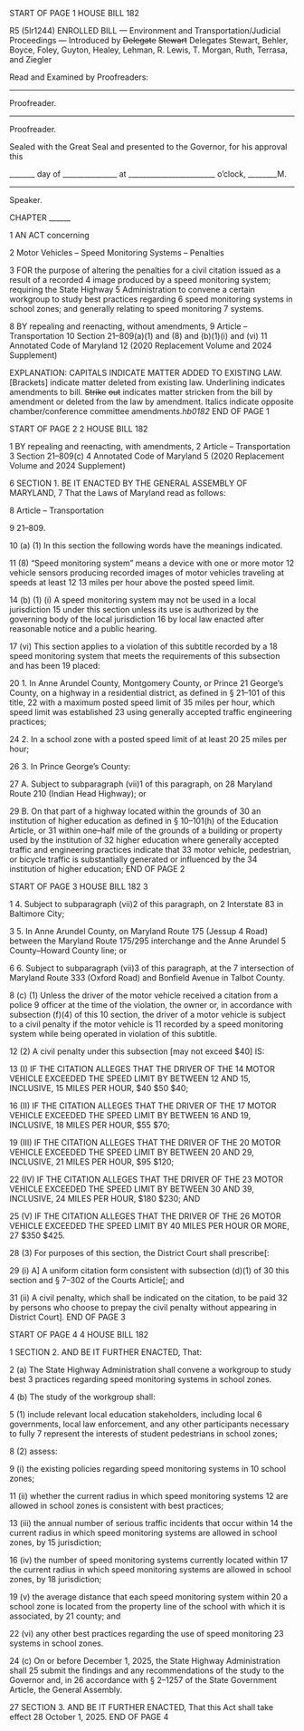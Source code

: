 START OF PAGE 1
HOUSE BILL 182

R5 (5lr1244)
ENROLLED BILL
— Environment and Transportation/Judicial Proceedings —
Introduced by ~~Delegate~~ ~~Stewart~~ Delegates Stewart, Behler, Boyce, Foley, Guyton,
Healey, Lehman, R. Lewis, T. Morgan, Ruth, Terrasa, and Ziegler

Read and Examined by Proofreaders:

_______________________________________________
Proofreader.
_______________________________________________
Proofreader.

Sealed with the Great Seal and presented to the Governor, for his approval this

_______ day of _______________ at ________________________ o’clock, ________M.

______________________________________________
Speaker.

CHAPTER ______

1 AN ACT concerning

2 Motor Vehicles – Speed Monitoring Systems – Penalties

3 FOR the purpose of altering the penalties for a civil citation issued as a result of a recorded
4 image produced by a speed monitoring system; requiring the State Highway
5 Administration to convene a certain workgroup to study best practices regarding
6 speed monitoring systems in school zones; and generally relating to speed monitoring
7 systems.

8 BY repealing and reenacting, without amendments,
9 Article – Transportation
10 Section 21–809(a)(1) and (8) and (b)(1)(i) and (vi)
11 Annotated Code of Maryland
12 (2020 Replacement Volume and 2024 Supplement)

EXPLANATION: CAPITALS INDICATE MATTER ADDED TO EXISTING LAW.
[Brackets] indicate matter deleted from existing law.
Underlining indicates amendments to bill.
~~Strike~~ ~~out~~ indicates matter stricken from the bill by amendment or deleted from the law by
amendment.
Italics indicate opposite chamber/conference committee amendments.*hb0182*
END OF PAGE 1

START OF PAGE 2
2 HOUSE BILL 182

1 BY repealing and reenacting, with amendments,
2 Article – Transportation
3 Section 21–809(c)
4 Annotated Code of Maryland
5 (2020 Replacement Volume and 2024 Supplement)

6 SECTION 1. BE IT ENACTED BY THE GENERAL ASSEMBLY OF MARYLAND,
7 That the Laws of Maryland read as follows:

8 Article – Transportation

9 21–809.

10 (a) (1) In this section the following words have the meanings indicated.

11 (8) “Speed monitoring system” means a device with one or more motor
12 vehicle sensors producing recorded images of motor vehicles traveling at speeds at least 12
13 miles per hour above the posted speed limit.

14 (b) (1) (i) A speed monitoring system may not be used in a local jurisdiction
15 under this section unless its use is authorized by the governing body of the local jurisdiction
16 by local law enacted after reasonable notice and a public hearing.

17 (vi) This section applies to a violation of this subtitle recorded by a
18 speed monitoring system that meets the requirements of this subsection and has been
19 placed:

20 1. In Anne Arundel County, Montgomery County, or Prince
21 George’s County, on a highway in a residential district, as defined in § 21–101 of this title,
22 with a maximum posted speed limit of 35 miles per hour, which speed limit was established
23 using generally accepted traffic engineering practices;

24 2. In a school zone with a posted speed limit of at least 20
25 miles per hour;

26 3. In Prince George’s County:

27 A. Subject to subparagraph (vii)1 of this paragraph, on
28 Maryland Route 210 (Indian Head Highway); or

29 B. On that part of a highway located within the grounds of
30 an institution of higher education as defined in § 10–101(h) of the Education Article, or
31 within one–half mile of the grounds of a building or property used by the institution of
32 higher education where generally accepted traffic and engineering practices indicate that
33 motor vehicle, pedestrian, or bicycle traffic is substantially generated or influenced by the
34 institution of higher education;
END OF PAGE 2

START OF PAGE 3
HOUSE BILL 182 3

1 4. Subject to subparagraph (vii)2 of this paragraph, on
2 Interstate 83 in Baltimore City;

3 5. In Anne Arundel County, on Maryland Route 175 (Jessup
4 Road) between the Maryland Route 175/295 interchange and the Anne Arundel
5 County–Howard County line; or

6 6. Subject to subparagraph (vii)3 of this paragraph, at the
7 intersection of Maryland Route 333 (Oxford Road) and Bonfield Avenue in Talbot County.

8 (c) (1) Unless the driver of the motor vehicle received a citation from a police
9 officer at the time of the violation, the owner or, in accordance with subsection (f)(4) of this
10 section, the driver of a motor vehicle is subject to a civil penalty if the motor vehicle is
11 recorded by a speed monitoring system while being operated in violation of this subtitle.

12 (2) A civil penalty under this subsection [may not exceed $40] IS:

13 (I) IF THE CITATION ALLEGES THAT THE DRIVER OF THE
14 MOTOR VEHICLE EXCEEDED THE SPEED LIMIT BY BETWEEN 12 AND 15, INCLUSIVE,
15 MILES PER HOUR, $40 $50 $40;

16 (II) IF THE CITATION ALLEGES THAT THE DRIVER OF THE
17 MOTOR VEHICLE EXCEEDED THE SPEED LIMIT BY BETWEEN 16 AND 19, INCLUSIVE,
18 MILES PER HOUR, $55 $70;

19 (III) IF THE CITATION ALLEGES THAT THE DRIVER OF THE
20 MOTOR VEHICLE EXCEEDED THE SPEED LIMIT BY BETWEEN 20 AND 29, INCLUSIVE,
21 MILES PER HOUR, $95 $120;

22 (IV) IF THE CITATION ALLEGES THAT THE DRIVER OF THE
23 MOTOR VEHICLE EXCEEDED THE SPEED LIMIT BY BETWEEN 30 AND 39, INCLUSIVE,
24 MILES PER HOUR, $180 $230; AND

25 (V) IF THE CITATION ALLEGES THAT THE DRIVER OF THE
26 MOTOR VEHICLE EXCEEDED THE SPEED LIMIT BY 40 MILES PER HOUR OR MORE,
27 $350 $425.

28 (3) For purposes of this section, the District Court shall prescribe[:

29 (i) A] A uniform citation form consistent with subsection (d)(1) of
30 this section and § 7–302 of the Courts Article[; and

31 (ii) A civil penalty, which shall be indicated on the citation, to be paid
32 by persons who choose to prepay the civil penalty without appearing in District Court].
END OF PAGE 3

START OF PAGE 4
4 HOUSE BILL 182

1 SECTION 2. AND BE IT FURTHER ENACTED, That:

2 (a) The State Highway Administration shall convene a workgroup to study best
3 practices regarding speed monitoring systems in school zones.

4 (b) The study of the workgroup shall:

5 (1) include relevant local education stakeholders, including local
6 governments, local law enforcement, and any other participants necessary to fully
7 represent the interests of student pedestrians in school zones;

8 (2) assess:

9 (i) the existing policies regarding speed monitoring systems in
10 school zones;

11 (ii) whether the current radius in which speed monitoring systems
12 are allowed in school zones is consistent with best practices;

13 (iii) the annual number of serious traffic incidents that occur within
14 the current radius in which speed monitoring systems are allowed in school zones, by
15 jurisdiction;

16 (iv) the number of speed monitoring systems currently located within
17 the current radius in which speed monitoring systems are allowed in school zones, by
18 jurisdiction;

19 (v) the average distance that each speed monitoring system within
20 a school zone is located from the property line of the school with which it is associated, by
21 county; and

22 (vi) any other best practices regarding the use of speed monitoring
23 systems in school zones.

24 (c) On or before December 1, 2025, the State Highway Administration shall
25 submit the findings and any recommendations of the study to the Governor and, in
26 accordance with § 2–1257 of the State Government Article, the General Assembly.

27 SECTION 3. AND BE IT FURTHER ENACTED, That this Act shall take effect
28 October 1, 2025.
END OF PAGE 4